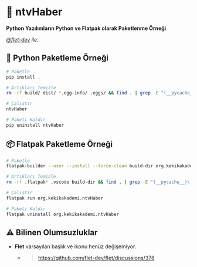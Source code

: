 # 📰 ntvHaber

**Python Yazılımların Python ve Flatpak olarak Paketlenme Örneği**

_[@flet-dev](https://github.com/flet-dev) ile.._

## 🐍 Python Paketleme Örneği

```bash
# Paketle
pip install .

# Artıkları Temizle
rm -rf build/ dist/ *.egg-info/ .eggs/ && find . | grep -E "(__pycache__|\.pyc|\.pyo$)" | xargs rm -rf

# Çalıştır
ntvHaber

# Paketi Kaldır
pip uninstall ntvHaber
```

## 📦 Flatpak Paketleme Örneği

```bash
# Paketle
flatpak-builder --user --install --force-clean build-dir org.kekikakademi.ntvHaber.yml

# Artıkları Temizle
rm -rf .flatpak* .vscode build-dir && find . | grep -E "(__pycache__|\.pyc|\.pyo$)" | xargs rm -rf

# Çalıştır
flatpak run org.kekikakademi.ntvHaber

# Paketi Kaldır
flatpak uninstall org.kekikakademi.ntvHaber
```

## ⚠️ Bilinen Olumsuzluklar

- **Flet** varsayılan başlık ve ikonu henüz değişemiyor.
    - > https://github.com/flet-dev/flet/discussions/378
